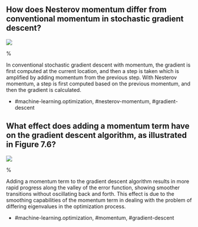 ## How does Nesterov momentum differ from conventional momentum in stochastic gradient descent?

![](https://cdn.mathpix.com/cropped/2024_05_26_26df87b0396463dc47e2g-1.jpg?height=287&width=640&top_left_y=1703&top_left_x=989)

%

In conventional stochastic gradient descent with momentum, the gradient is first computed at the current location, and then a step is taken which is amplified by adding momentum from the previous step. With Nesterov momentum, a step is first computed based on the previous momentum, and then the gradient is calculated.

- #machine-learning.optimization, #nesterov-momentum, #gradient-descent 


## What effect does adding a momentum term have on the gradient descent algorithm, as illustrated in Figure 7.6?

![](https://cdn.mathpix.com/cropped/2024_05_26_26df87b0396463dc47e2g-1.jpg?height=287&width=640&top_left_y=1703&top_left_x=989)

%

Adding a momentum term to the gradient descent algorithm results in more rapid progress along the valley of the error function, showing smoother transitions without oscillating back and forth. This effect is due to the smoothing capabilities of the momentum term in dealing with the problem of differing eigenvalues in the optimization process.

- #machine-learning.optimization, #momentum, #gradient-descent